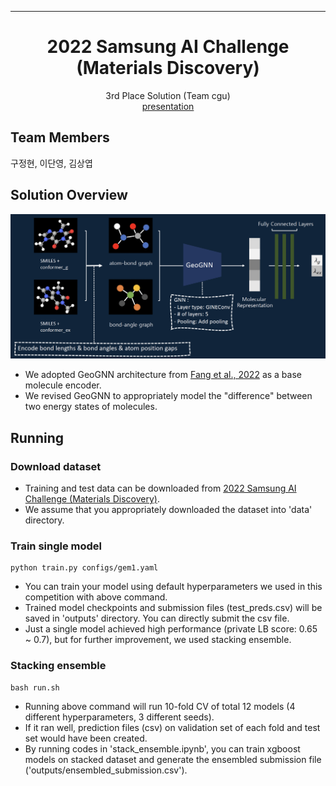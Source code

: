 ______________________________________________________________________

<div align="center">

# 2022 Samsung AI Challenge (Materials Discovery)
3rd Place Solution (Team cgu)  
[presentation](/imgs/dacon_samsung2022_cgu.pdf)

</div>


## Team Members
구정현, 이단영, 김상엽

## Solution Overview
![overview](/imgs/structure.png)

- We adopted GeoGNN architecture from [Fang et al., 2022](https://www.nature.com/articles/s42256-021-00438-4) as a base molecule encoder.
- We revised GeoGNN to appropriately model the "difference" between two energy states of molecules.


## Running
### Download dataset
- Training and test data can be downloaded from [2022 Samsung AI Challenge (Materials Discovery)](https://dacon.io/competitions/official/235953/data).  
- We assume that you appropriately downloaded the dataset into 'data' directory.

### Train single model
```
python train.py configs/gem1.yaml 
```
- You can train your model using default hyperparameters we used in this competition with above command.  
- Trained model checkpoints and submission files (test_preds.csv) will be saved in 'outputs' directory. You can directly submit the csv file.
- Just a single model achieved high performance (private LB score: 0.65 ~ 0.7), but for further improvement, we used stacking ensemble.

### Stacking ensemble
```
bash run.sh
```
- Running above command will run 10-fold CV of total 12 models (4 different hyperparameters, 3 different seeds).
- If it ran well, prediction files (csv) on validation set of each fold and test set would have been created.
- By running codes in 'stack_ensemble.ipynb', you can train xgboost models on stacked dataset and generate the ensembled submission file ('outputs/ensembled_submission.csv').
